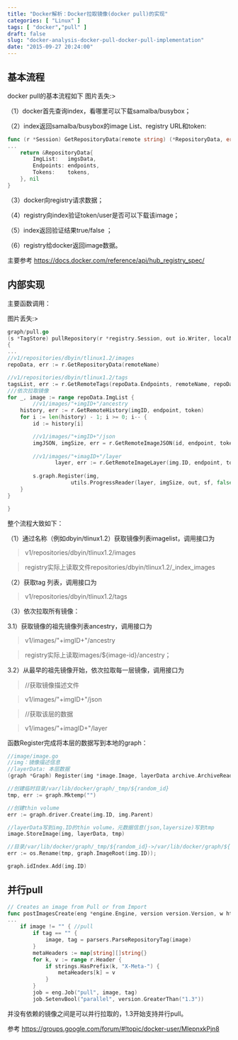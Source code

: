 ```yaml
---
title: "Docker解析：Docker拉取镜像(docker pull)的实现"
categories: [ "Linux" ]
tags: [ "docker","pull" ]
draft: false
slug: "docker-analysis-docker-pull-docker-pull-implementation"
date: "2015-09-27 20:24:00"
---
```


基本流程
------

docker pull的基本流程如下
图片丢失:>

（1）docker首先查询index，看哪里可以下载samalba/busybox；

（2）index返回samalba/busybox的image List、registry URL和token:

```go
func (r *Session) GetRepositoryData(remote string) (*RepositoryData, error) {
...
	return &RepositoryData{
		ImgList:   imgsData,
		Endpoints: endpoints,
		Tokens:    tokens,
	}, nil
}
```


<!--more-->


（3）docker向registry请求数据；

（4）registry向index验证token/user是否可以下载该image；

（5）index返回验证结果true/false ；

（6）registry给docker返回image数据。

主要参考
https://docs.docker.com/reference/api/hub_registry_spec/

内部实现
------

主要函数调用：

图片丢失:>

```go
graph/pull.go
(s *TagStore) pullRepository(r *registry.Session, out io.Writer, localName, remoteName, askedTag string, sf *utils.StreamFormatter, parallel bool, mirrors []string)
{
...
//v1/repositories/dbyin/tlinux1.2/images
repoData, err := r.GetRepositoryData(remoteName)

//v1/repositories/dbyin/tlinux1.2/tags
tagsList, err := r.GetRemoteTags(repoData.Endpoints, remoteName, repoData.Tokens)
///依次拉取镜像
for _, image := range repoData.ImgList {
        //v1/images/"+imgID+"/ancestry
	history, err := r.GetRemoteHistory(imgID, endpoint, token)
	for i := len(history) - 1; i >= 0; i-- {
		id := history[i]

		//v1/images/"+imgID+"/json
		imgJSON, imgSize, err = r.GetRemoteImageJSON(id, endpoint, token)
               
		//v1/images/"+imagID+"/layer
               layer, err := r.GetRemoteImageLayer(img.ID, endpoint, token, int64(imgSize))
		
		s.graph.Register(img,
					utils.ProgressReader(layer, imgSize, out, sf, false, utils.TruncateID(id), "Downloading"))
	}       
}

}
```

整个流程大致如下：

（1）通过名称（例如dbyin/tlinux1.2）获取镜像列表imagelist，调用接口为

> v1/repositories/dbyin/tlinux1.2/images

> registry实际上读取文件repositories/dbyin/tlinux1.2/_index_images

（2）获取tag 列表，调用接口为

> v1/repositories/dbyin/tlinux1.2/tags

（3）依次拉取所有镜像：

3.1）获取镜像的祖先镜像列表ancestry，调用接口为

> v1/images/"+imgID+"/ancestry

> registry实际上读取images/${image-id}/ancestry；

3.2）从最早的祖先镜像开始，依次拉取每一层镜像，调用接口为

> //获取镜像描述文件

> v1/images/"+imgID+"/json 

> //获取该层的数据

> v1/images/"+imagID+"/layer

函数Register完成将本层的数据写到本地的graph：

```go
//image/image.go
//img：镜像描述信息
//layerData: 本层数据
(graph *Graph) Register(img *image.Image, layerData archive.ArchiveReader){

//创建临时目录/var/lib/docker/graph/_tmp/${random_id}
tmp, err := graph.Mktemp("")

//创建thin volume
err := graph.driver.Create(img.ID, img.Parent)

//layerData写到img.ID的thin volume，元数据信息(json,layersize)写到tmp
image.StoreImage(img, layerData, tmp)

//目录/var/lib/docker/graph/_tmp/${random_id}->/var/lib/docker/graph/${image-id}
err := os.Rename(tmp, graph.ImageRoot(img.ID));

graph.idIndex.Add(img.ID)
```

并行pull
------

```go
// Creates an image from Pull or from Import
func postImagesCreate(eng *engine.Engine, version version.Version, w http.ResponseWriter, r *http.Request, vars map[string]string) error {
...
	if image != "" { //pull
		if tag == "" {
			image, tag = parsers.ParseRepositoryTag(image)
		}
		metaHeaders := map[string][]string{}
		for k, v := range r.Header {
			if strings.HasPrefix(k, "X-Meta-") {
				metaHeaders[k] = v
			}
		}
		job = eng.Job("pull", image, tag)
		job.SetenvBool("parallel", version.GreaterThan("1.3"))
```

并没有依赖的镜像之间是可以并行拉取的，1.3开始支持并行pull。

参考
https://groups.google.com/forum/#!topic/docker-user/MlepnxkPjn8
